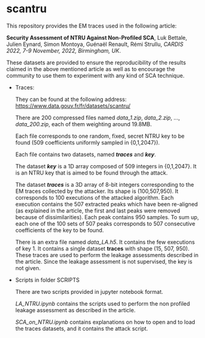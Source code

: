 # scantru

This repository provides the EM traces used in the following article:

**Security Assessment of NTRU Against Non-Profiled SCA**, Luk Bettale, Julien Eynard, Simon Montoya, Guénaël Renault, Rémi Strullu, *CARDIS 2022, 7-9 November, 2022, Birmingham, UK*.

These datasets are provided to ensure the reproducibility of the results claimed in the above mentioned article as well as to encourage the community to use them to experiment with any kind of SCA technique.

- Traces: 

	They can be found at the following address: https://www.data.gouv.fr/fr/datasets/scantru/

	There are 200 compressed files named *data_1.zip*, *data_2.zip*, ..., *data_200.zip*, each of them weighting around 19.8MB.

	Each file corresponds to one random, fixed, secret NTRU key to be found (509 coefficients uniformly sampled in {0,1,2047}).

	Each file contains two datasets, named ***traces*** and ***key***.

	The dataset ***key*** is a 1D array composed of 509 integers in {0,1,2047}. It is an NTRU key that is aimed to be found through the attack.

	The dataset ***traces*** is a 3D array of 8-bit integers corresponding to the EM traces collected by the attacker. Its shape is (100,507,950). It corresponds to 100 executions of the attacked algorithm. Each execution contains the 507 extracted peaks which have been re-aligned (as explained in the article, the first and last peaks were removed because of dissimilarities). Each peak contains 950 samples. To sum up, each one of the 100 sets of 507 peaks corresponds to 507 consecutive coefficients of the key to be found.

	There is an extra file named *data_LA.h5*. It contains the few executions of key 1. It contains a single dataset **traces** with shape (15, 507, 950). These traces are used to perform the leakage assessments described in the article. Since the leakage assessment is not supervised, the key is not given.
	
- Scripts in folder SCRIPTS

	There are two scripts provided in jupyter notebook format.
	
	*LA_NTRU.ipynb* contains the scripts used to perform the non profiled leakage assessment as described in the article.
	
	*SCA_on_NTRU.ipynb* contains explanations on how to open and to load the traces datasets, and it contains the attack script.

